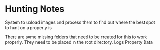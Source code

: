 # Hunting Notes
 System to upload images and process them to find out where the best spot to hunt on a property is

 There are some missing folders that need to be created for this to work properly. They need to be placed in the root directory.
 Logs
 Property Data
